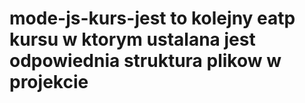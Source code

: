 # mode-js-kurs-jest to kolejny eatp kursu w ktorym ustalana jest odpowiednia struktura plikow w projekcie
